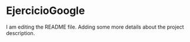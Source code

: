 # EjercicioGoogle
I am editing the README file. Adding some more details about the project description.
